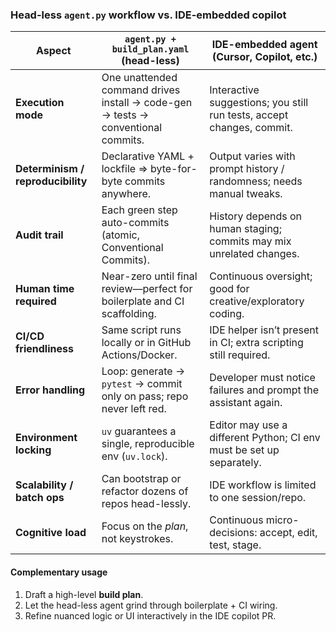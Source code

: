 ### Head-less `agent.py` workflow vs. IDE-embedded copilot

| Aspect | `agent.py + build_plan.yaml` (head-less) | IDE-embedded agent (Cursor, Copilot, etc.) |
|---|---|---|
| **Execution mode** | One unattended command drives install → code-gen → tests → conventional commits. | Interactive suggestions; you still run tests, accept changes, commit. |
| **Determinism / reproducibility** | Declarative YAML + lockfile ⇒ byte-for-byte commits anywhere. | Output varies with prompt history / randomness; needs manual tweaks. |
| **Audit trail** | Each green step auto-commits (atomic, Conventional Commits). | History depends on human staging; commits may mix unrelated changes. |
| **Human time required** | Near-zero until final review—perfect for boilerplate and CI scaffolding. | Continuous oversight; good for creative/exploratory coding. |
| **CI/CD friendliness** | Same script runs locally or in GitHub Actions/Docker. | IDE helper isn’t present in CI; extra scripting still required. |
| **Error handling** | Loop: generate → `pytest` → commit only on pass; repo never left red. | Developer must notice failures and prompt the assistant again. |
| **Environment locking** | `uv` guarantees a single, reproducible env (`uv.lock`). | Editor may use a different Python; CI env must be set up separately. |
| **Scalability / batch ops** | Can bootstrap or refactor dozens of repos head-lessly. | IDE workflow is limited to one session/repo. |
| **Cognitive load** | Focus on the *plan*, not keystrokes. | Continuous micro-decisions: accept, edit, test, stage. |

#### Complementary usage

1. Draft a high-level **build plan**.  
2. Let the head-less agent grind through boilerplate + CI wiring.  
3. Refine nuanced logic or UI interactively in the IDE copilot PR.